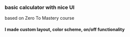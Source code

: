 ### basic calculator with nice UI

based on Zero To Mastery course

#### I made custom layout, color scheme, on/off functionality